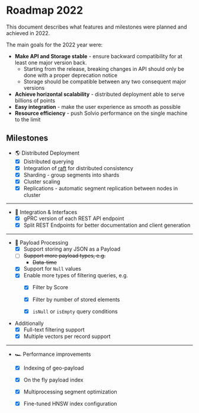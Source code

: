 # Roadmap 2022

This document describes what features and milestones were planned and achieved in 2022.

The main goals for the 2022 year were:

* **Make API and Storage stable** - ensure backward compatibility for at least one major version back.
    * Starting from the release, breaking changes in API should only be done with a proper deprecation notice
    * Storage should be compatible between any two consequent major versions
* **Achieve horizontal scalability** - distributed deployment able to serve billions of points
* **Easy integration** - make the user experience as smooth as possible
* **Resource efficiency** - push Solvio performance on the single machine to the limit


## Milestones

* :earth_americas: Distributed Deployment
    * [x] Distributed querying
    * [x] Integration of [raft](https://raft.github.io/) for distributed consistency
    * [x] Sharding - group segments into shards
    * [x] Cluster scaling
    * [x] Replications - automatic segment replication between nodes in cluster

---

* :electric_plug: Integration & Interfaces
    * [x] gPRC version of each REST API endpoint
    * [x] Split REST Endpoints for better documentation and client generation

---

* :truck: Payload Processing
    * [x] Support storing any JSON as a Payload
    * [ ] ~~Support more payload types, e.g.~~
        * ~~Data-time~~
    * [x] Support for `Null` values
    * [x] Enable more types of filtering queries, e.g.
        * [x] Filter by Score
        * [x] Filter by number of stored elements
        * [x] `isNull` or `isEmpty` query conditions


* Additionally
    * [x] Full-text filtering support
    * [x] Multiple vectors per record support

---

* :racing_car: Performance improvements
    * [x] Indexing of geo-payload
    * [x] On the fly payload index
    * [x] Multiprocessing segment optimization
    * [x] Fine-tuned HNSW index configuration
  

